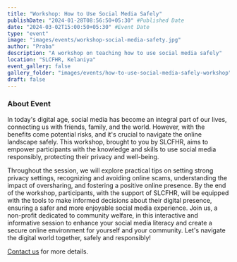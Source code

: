 ```yaml
---
title: "Workshop: How to Use Social Media Safely"
publishDate: "2024-01-28T08:56:50+05:30" #Published Date
date: "2024-03-02T15:00:50+05:30" #Event Date
type: "event"
image: "images/events/workshop-social-media-safety.jpg"
author: "Praba"
description: "A workshop on teaching how to use social media safely"
location: "SLCFHR, Kelaniya"
event_gallery: false
gallery_folder: "images/events/how-to-use-social-media-safely-workshop" #Create the folder manually & upload images (Allowed extensions: JPG, JPEG & PNG)
draft: false
---
```


### About Event

In today's digital age, social media has become an integral part of our lives, connecting us with friends, family, and the world. However, with the benefits come potential risks, and it's crucial to navigate the online landscape safely. This workshop, brought to you by SLCFHR, aims to empower participants with the knowledge and skills to use social media responsibly, protecting their privacy and well-being.

Throughout the session, we will explore practical tips on setting strong privacy settings, recognizing and avoiding online scams, understanding the impact of oversharing, and fostering a positive online presence. By the end of the workshop, participants, with the support of SLCFHR, will be equipped with the tools to make informed decisions about their digital presence, ensuring a safer and more enjoyable social media experience. Join us, a non-profit dedicated to community welfare, in this interactive and informative session to enhance your social media literacy and create a secure online environment for yourself and your community. Let's navigate the digital world together, safely and responsibly!

<a href="/contact">Contact us</a> for more details.
